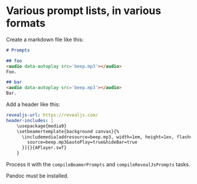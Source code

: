 # Various prompt lists, in various formats

Create a markdown file like this:
```markdown
# Prompts

## foo
<audio data-autoplay src='beep.mp3'></audio>
Foo.

## bar
<audio data-autoplay src='beep.mp3'></audio>
Bar.
```
Add a header like this:
```yaml
revealjs-url: https://revealjs.com/
header-includes: |
    \usepackage{media9}
    \setbeamertemplate{background canvas}{%
      \includemedia[addresource=beep.mp3, width=1em, height=1ex, flashvars={%
        source=beep.mp3&autoPlay=true&hideBar=true
      }]{}{APlayer.swf}
    }
```
Process it with the `compileBeamerPrompts` and `compileRevealJsPrompts` tasks.

Pandoc must be installed.

